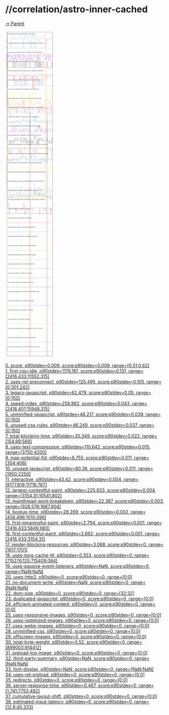 
# //correlation/astro-inner-cached

[→ Parent](../..)

![PLOT: correlation](./correlation.svg)

[0. score, p90stdev=0.009, score:p90stdev=0.009, range=[0.51:0.62]](../../meta/score/samples/astro-inner-cached)  
[1. first-cpu-idle, p90stdev=1176.161, score:p90stdev=0.131, range=[2416.433:11552.315]](../../first-cpu-idle/samples/astro-inner-cached/)  
[2. uses-rel-preconnect, p90stdev=125.495, score:p90stdev=0.105, range=[0:301.242]](../../uses-rel-preconnect/samples/astro-inner-cached/)  
[3. legacy-javascript, p90stdev=62.479, score:p90stdev=0.05, range=[0:150]](../../legacy-javascript/samples/astro-inner-cached/)  
[4. speed-index, p90stdev=258.862, score:p90stdev=0.043, range=[2418.401:15948.315]](../../speed-index/samples/astro-inner-cached/)  
[5. unminified-javascript, p90stdev=48.217, score:p90stdev=0.039, range=[0:150]](../../unminified-javascript/samples/astro-inner-cached/)  
[6. unused-css-rules, p90stdev=46.249, score:p90stdev=0.037, range=[0:150]](../../unused-css-rules/samples/astro-inner-cached/)  
[7. total-blocking-time, p90stdev=35.349, score:p90stdev=0.022, range=[154.99:569]](../../total-blocking-time/samples/astro-inner-cached/)  
[8. uses-text-compression, p90stdev=110.642, score:p90stdev=0.015, range=[3750:4200]](../../uses-text-compression/samples/astro-inner-cached/)  
[9. max-potential-fid, p90stdev=6.755, score:p90stdev=0.011, range=[354:406]](../../max-potential-fid/samples/astro-inner-cached/)  
[10. unused-javascript, p90stdev=80.36, score:p90stdev=0.011, range=[1950:2250]](../../unused-javascript/samples/astro-inner-cached/)  
[11. interactive, p90stdev=43.42, score:p90stdev=0.004, range=[9177.819:11716.767]](../../interactive/samples/astro-inner-cached/)  
[12. largest-contentful-paint, p90stdev=225.933, score:p90stdev=0.004, range=[3154.31:10541.802]](../../largest-contentful-paint/samples/astro-inner-cached/)  
[13. mainthread-work-breakdown, p90stdev=22.387, score:p90stdev=0.003, range=[928.576:1667.904]](../../mainthread-work-breakdown/samples/astro-inner-cached/)  
[14. bootup-time, p90stdev=28.269, score:p90stdev=0.002, range=[458.496:1010.096]](../../bootup-time/samples/astro-inner-cached/)  
[15. first-meaningful-paint, p90stdev=2.794, score:p90stdev=0.001, range=[2416.433:5849.983]](../../first-meaningful-paint/samples/astro-inner-cached/)  
[16. first-contentful-paint, p90stdev=2.692, score:p90stdev=0.001, range=[2416.433:3154.31]](../../first-contentful-paint/samples/astro-inner-cached/)  
[17. render-blocking-resources, p90stdev=3.068, score:p90stdev=0, range=[1617:1701]](../../render-blocking-resources/samples/astro-inner-cached/)  
[18. uses-long-cache-ttl, p90stdev=0.353, score:p90stdev=0, range=[715276.125:715409.084]](../../uses-long-cache-ttl/samples/astro-inner-cached/)  
[19. uses-passive-event-listeners, p90stdev=NaN, score:p90stdev=0, range=[NaN:NaN]](../../uses-passive-event-listeners/samples/astro-inner-cached/)  
[20. uses-http2, p90stdev=0, score:p90stdev=0, range=[0:0]](../../uses-http2/samples/astro-inner-cached/)  
[21. no-document-write, p90stdev=NaN, score:p90stdev=0, range=[NaN:NaN]](../../no-document-write/samples/astro-inner-cached/)  
[22. dom-size, p90stdev=0, score:p90stdev=0, range=[32:32]](../../dom-size/samples/astro-inner-cached/)  
[23. duplicated-javascript, p90stdev=0, score:p90stdev=0, range=[0:0]](../../duplicated-javascript/samples/astro-inner-cached/)  
[24. efficient-animated-content, p90stdev=0, score:p90stdev=0, range=[0:0]](../../efficient-animated-content/samples/astro-inner-cached/)  
[25. uses-responsive-images, p90stdev=0, score:p90stdev=0, range=[0:0]](../../uses-responsive-images/samples/astro-inner-cached/)  
[26. uses-optimized-images, p90stdev=0, score:p90stdev=0, range=[0:0]](../../uses-optimized-images/samples/astro-inner-cached/)  
[27. uses-webp-images, p90stdev=0, score:p90stdev=0, range=[0:0]](../../uses-webp-images/samples/astro-inner-cached/)  
[28. unminified-css, p90stdev=0, score:p90stdev=0, range=[0:0]](../../unminified-css/samples/astro-inner-cached/)  
[29. offscreen-images, p90stdev=0, score:p90stdev=0, range=[0:0]](../../offscreen-images/samples/astro-inner-cached/)  
[30. total-byte-weight, p90stdev=0.52, score:p90stdev=0, range=[899003:914412]](../../total-byte-weight/samples/astro-inner-cached/)  
[31. preload-lcp-image, p90stdev=0, score:p90stdev=0, range=[0:0]](../../preload-lcp-image/samples/astro-inner-cached/)  
[32. third-party-summary, p90stdev=NaN, score:p90stdev=0, range=[NaN:NaN]](../../third-party-summary/samples/astro-inner-cached/)  
[33. font-display, p90stdev=NaN, score:p90stdev=0, range=[NaN:NaN]](../../font-display/samples/astro-inner-cached/)  
[34. uses-rel-preload, p90stdev=0, score:p90stdev=0, range=[0:0]](../../uses-rel-preload/samples/astro-inner-cached/)  
[35. redirects, p90stdev=0, score:p90stdev=0, range=[0:0]](../../redirects/samples/astro-inner-cached/)  
[36. server-response-time, p90stdev=0.467, score:p90stdev=0, range=[1.741:7753.482]](../../server-response-time/samples/astro-inner-cached/)  
[37. cumulative-layout-shift, p90stdev=0, score:p90stdev=0, range=[0:0]](../../cumulative-layout-shift/samples/astro-inner-cached/)  
[38. estimated-input-latency, p90stdev=0, score:p90stdev=0, range=[12.8:45.333]](../../estimated-input-latency/samples/astro-inner-cached/)  
